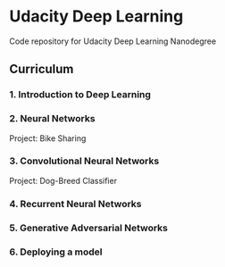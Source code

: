 # Udacity Deep Learning

Code repository for Udacity Deep Learning Nanodegree


## Curriculum

### 1. Introduction to Deep Learning


### 2. Neural Networks
Project: Bike Sharing


### 3. Convolutional Neural Networks
Project: Dog-Breed Classifier


### 4. Recurrent Neural Networks



### 5. Generative Adversarial Networks



### 6. Deploying a model

